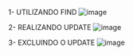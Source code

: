 1- UTILIZANDO FIND
![image](https://github.com/user-attachments/assets/b1412a1e-5af7-4399-9995-ca8ff47d17ed)


2- REALIZANDO UPDATE
![image](https://github.com/user-attachments/assets/9da80d99-946a-4488-80e7-e8e67fb18444)


3- EXCLUINDO O UPDATE
![image](https://github.com/user-attachments/assets/482bd537-547d-428e-8a28-f2523c20de16)

